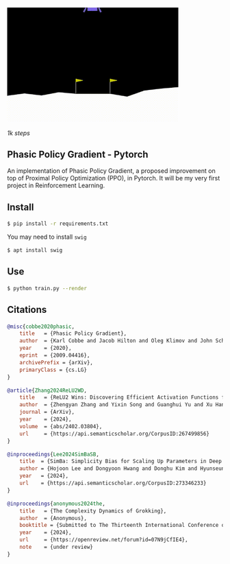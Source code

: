 <img src="./lunar.gif" width="400px"></img>

*1k steps*

## Phasic Policy Gradient - Pytorch

An implementation of Phasic Policy Gradient, a proposed improvement on top of Proximal Policy Optimization (PPO), in Pytorch. It will be my very first project in Reinforcement Learning.

## Install

```bash
$ pip install -r requirements.txt
```

You may need to install `swig`

```bash
$ apt install swig
```

## Use

```bash
$ python train.py --render
```

## Citations

```bibtex
@misc{cobbe2020phasic,
    title   = {Phasic Policy Gradient},
    author  = {Karl Cobbe and Jacob Hilton and Oleg Klimov and John Schulman},
    year    = {2020},
    eprint  = {2009.04416},
    archivePrefix = {arXiv},
    primaryClass = {cs.LG}
}
```

```bibtex
@article{Zhang2024ReLU2WD,
    title   = {ReLU2 Wins: Discovering Efficient Activation Functions for Sparse LLMs},
    author  = {Zhengyan Zhang and Yixin Song and Guanghui Yu and Xu Han and Yankai Lin and Chaojun Xiao and Chenyang Song and Zhiyuan Liu and Zeyu Mi and Maosong Sun},
    journal = {ArXiv},
    year    = {2024},
    volume  = {abs/2402.03804},
    url     = {https://api.semanticscholar.org/CorpusID:267499856}
}
```

```bibtex
@inproceedings{Lee2024SimBaSB,
    title  = {SimBa: Simplicity Bias for Scaling Up Parameters in Deep Reinforcement Learning},
    author = {Hojoon Lee and Dongyoon Hwang and Donghu Kim and Hyunseung Kim and Jun Jet Tai and Kaushik Subramanian and Peter R. Wurman and Jaegul Choo and Peter Stone and Takuma Seno},
    year   = {2024},
    url    = {https://api.semanticscholar.org/CorpusID:273346233}
}
```

```bibtex
@inproceedings{anonymous2024the,
    title   = {The Complexity Dynamics of Grokking},
    author  = {Anonymous},
    booktitle = {Submitted to The Thirteenth International Conference on Learning Representations},
    year    = {2024},
    url     = {https://openreview.net/forum?id=07N9jCfIE4},
    note    = {under review}
}
```

